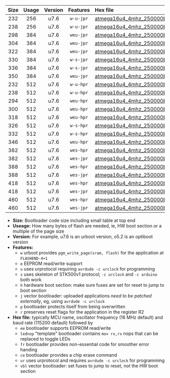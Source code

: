 |Size|Usage|Version|Features|Hex file|
|:-:|:-:|:-:|:-:|:--|
|232|256|u7.6|`w-u-jpr`|[atmega16u4_4mhz_250000bps_ur_vbl.hex](https://raw.githubusercontent.com/stefanrueger/urboot/main/atmega16u4_4mhz_250000bps_ur_vbl.hex)|
|238|256|u7.6|`w-u-jpr`|[atmega16u4_4mhz_250000bps_lednop_ur_vbl.hex](https://raw.githubusercontent.com/stefanrueger/urboot/main/atmega16u4_4mhz_250000bps_lednop_ur_vbl.hex)|
|298|384|u7.6|`weu-jpr`|[atmega16u4_4mhz_250000bps_ee_ur_vbl.hex](https://raw.githubusercontent.com/stefanrueger/urboot/main/atmega16u4_4mhz_250000bps_ee_ur_vbl.hex)|
|304|384|u7.6|`weu-jpr`|[atmega16u4_4mhz_250000bps_ee_lednop_ur_vbl.hex](https://raw.githubusercontent.com/stefanrueger/urboot/main/atmega16u4_4mhz_250000bps_ee_lednop_ur_vbl.hex)|
|322|384|u7.6|`weu-jpr`|[atmega16u4_4mhz_250000bps_ee_lednop_fr_ur_vbl.hex](https://raw.githubusercontent.com/stefanrueger/urboot/main/atmega16u4_4mhz_250000bps_ee_lednop_fr_ur_vbl.hex)|
|330|384|u7.6|`w-s-jpr`|[atmega16u4_4mhz_250000bps_vbl.hex](https://raw.githubusercontent.com/stefanrueger/urboot/main/atmega16u4_4mhz_250000bps_vbl.hex)|
|336|384|u7.6|`w-s-jpr`|[atmega16u4_4mhz_250000bps_lednop_vbl.hex](https://raw.githubusercontent.com/stefanrueger/urboot/main/atmega16u4_4mhz_250000bps_lednop_vbl.hex)|
|350|384|u7.6|`weu-jpr`|[atmega16u4_4mhz_250000bps_ee_lednop_fr_ce_ur_vbl.hex](https://raw.githubusercontent.com/stefanrueger/urboot/main/atmega16u4_4mhz_250000bps_ee_lednop_fr_ce_ur_vbl.hex)|
|232|512|u7.6|`w-u-hpr`|[atmega16u4_4mhz_250000bps_ur.hex](https://raw.githubusercontent.com/stefanrueger/urboot/main/atmega16u4_4mhz_250000bps_ur.hex)|
|238|512|u7.6|`w-u-hpr`|[atmega16u4_4mhz_250000bps_lednop_ur.hex](https://raw.githubusercontent.com/stefanrueger/urboot/main/atmega16u4_4mhz_250000bps_lednop_ur.hex)|
|294|512|u7.6|`weu-hpr`|[atmega16u4_4mhz_250000bps_ee_ur.hex](https://raw.githubusercontent.com/stefanrueger/urboot/main/atmega16u4_4mhz_250000bps_ee_ur.hex)|
|300|512|u7.6|`weu-hpr`|[atmega16u4_4mhz_250000bps_ee_lednop_ur.hex](https://raw.githubusercontent.com/stefanrueger/urboot/main/atmega16u4_4mhz_250000bps_ee_lednop_ur.hex)|
|318|512|u7.6|`weu-hpr`|[atmega16u4_4mhz_250000bps_ee_lednop_fr_ur.hex](https://raw.githubusercontent.com/stefanrueger/urboot/main/atmega16u4_4mhz_250000bps_ee_lednop_fr_ur.hex)|
|326|512|u7.6|`w-s-hpr`|[atmega16u4_4mhz_250000bps.hex](https://raw.githubusercontent.com/stefanrueger/urboot/main/atmega16u4_4mhz_250000bps.hex)|
|332|512|u7.6|`w-s-hpr`|[atmega16u4_4mhz_250000bps_lednop.hex](https://raw.githubusercontent.com/stefanrueger/urboot/main/atmega16u4_4mhz_250000bps_lednop.hex)|
|346|512|u7.6|`weu-hpr`|[atmega16u4_4mhz_250000bps_ee_lednop_fr_ce_ur.hex](https://raw.githubusercontent.com/stefanrueger/urboot/main/atmega16u4_4mhz_250000bps_ee_lednop_fr_ce_ur.hex)|
|382|512|u7.6|`wes-hpr`|[atmega16u4_4mhz_250000bps_ee.hex](https://raw.githubusercontent.com/stefanrueger/urboot/main/atmega16u4_4mhz_250000bps_ee.hex)|
|382|512|u7.6|`wes-jpr`|[atmega16u4_4mhz_250000bps_ee_vbl.hex](https://raw.githubusercontent.com/stefanrueger/urboot/main/atmega16u4_4mhz_250000bps_ee_vbl.hex)|
|388|512|u7.6|`wes-hpr`|[atmega16u4_4mhz_250000bps_ee_lednop.hex](https://raw.githubusercontent.com/stefanrueger/urboot/main/atmega16u4_4mhz_250000bps_ee_lednop.hex)|
|388|512|u7.6|`wes-jpr`|[atmega16u4_4mhz_250000bps_ee_lednop_vbl.hex](https://raw.githubusercontent.com/stefanrueger/urboot/main/atmega16u4_4mhz_250000bps_ee_lednop_vbl.hex)|
|418|512|u7.6|`wes-hpr`|[atmega16u4_4mhz_250000bps_ee_lednop_fr.hex](https://raw.githubusercontent.com/stefanrueger/urboot/main/atmega16u4_4mhz_250000bps_ee_lednop_fr.hex)|
|418|512|u7.6|`wes-jpr`|[atmega16u4_4mhz_250000bps_ee_lednop_fr_vbl.hex](https://raw.githubusercontent.com/stefanrueger/urboot/main/atmega16u4_4mhz_250000bps_ee_lednop_fr_vbl.hex)|
|460|512|u7.6|`wes-hpr`|[atmega16u4_4mhz_250000bps_ee_lednop_fr_ce.hex](https://raw.githubusercontent.com/stefanrueger/urboot/main/atmega16u4_4mhz_250000bps_ee_lednop_fr_ce.hex)|
|460|512|u7.6|`wes-jpr`|[atmega16u4_4mhz_250000bps_ee_lednop_fr_ce_vbl.hex](https://raw.githubusercontent.com/stefanrueger/urboot/main/atmega16u4_4mhz_250000bps_ee_lednop_fr_ce_vbl.hex)|

- **Size:** Bootloader code size including small table at top end
- **Useage:** How many bytes of flash are needed, ie, HW boot section or a multiple of the page size
- **Version:** For example, u7.6 is an urboot version, o5.2 is an optiboot version
- **Features:**
  + `w` urboot provides `pgm_write_page(sram, flash)` for the application at `FLASHEND-4+1`
  + `e` EEPROM read/write support
  + `u` uses urprotocol requiring `avrdude -c urclock` for programming
  + `s` uses skeleton of STK500v1 protocol; `-c urclock` and `-c arduino` both work
  + `h` hardware boot section: make sure fuses are set for reset to jump to boot section
  + `j` vector bootloader: uploaded applications *need to be patched externally*, eg, using `avrdude -c urclock`
  + `p` bootloader protects itself from being overwritten
  + `r` preserves reset flags for the application in the register R2
- **Hex file:** typically MCU name, oscillator frequency (16 MHz default) and baud rate (115200 default) followed by
  + `ee` bootloader supports EEPROM read/write
  + `lednop` "template" bootloader contains `mov rx,rx` nops that can be replaced to toggle LEDs
  + `fr` bootloader provides non-essential code for smoother error handing
  + `ce` bootloader provides a chip erase command
  + `ur` uses urprotocol and requires `avrdude -c urclock` for programming
  + `vbl` vector bootloader: set fuses to jump to reset, not the HW boot section
